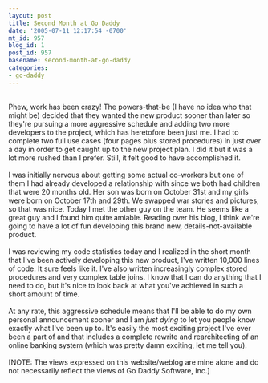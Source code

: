 ```yaml
---
layout: post
title: Second Month at Go Daddy
date: '2005-07-11 12:17:54 -0700'
mt_id: 957
blog_id: 1
post_id: 957
basename: second-month-at-go-daddy
categories:
- go-daddy
---
```

<br />Phew, work has been crazy! The powers-that-be (I have no idea who that might be) decided that they wanted the new product sooner than later so they're pursuing a more aggressive schedule and adding two more developers to the project, which has heretofore been just me. I had to complete two full use cases (four pages plus stored procedures) in just over a day in order to get caught up to the new project plan. I did it but it was a lot more rushed than I prefer. Still, it felt good to have accomplished it.<br /><br />I was initially nervous about getting some actual co-workers but one of them I had already developed a relationship with since we both had children that were 20 months old. Her son was born on October 31st and my girls were born on October 17th and 29th. We swapped war stories and pictures, so that was nice. Today I met the other guy on the team. He seems like a great guy and I found him quite amiable. Reading over his blog, I think we're going to have a lot of fun developing this brand new, details-not-available product.<br /><br />I was reviewing my code statistics today and I realized in the short month that I've been actively developing this new product, I've written 10,000 lines of code. It sure feels like it. I've also written increasingly complex stored procedures and very complex table joins. I know that I can do anything that I need to do, but it's nice to look back at what you've achieved in such a short amount of time.<br /><br />At any rate, this aggressive schedule means that I'll be able to do my own personal announcement sooner and I am <em>just dying</em> to let you people know exactly what I've been up to. It's easily the most exciting project I've ever been a part of and that includes a complete rewrite and rearchitecting of an online banking system (which was pretty damn exciting, let me tell you).<br /><br />[NOTE: The views expressed on this website/weblog are mine alone and do not necessarily reflect the views of Go Daddy Software, Inc.]<br /><br /><br />
